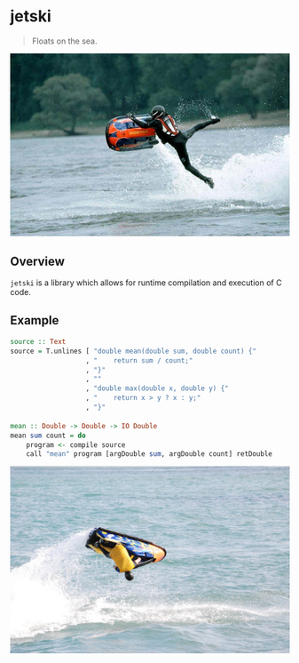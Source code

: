 jetski
======

> Floats on the sea.

![jetski](img/jetski.jpg)


Overview
--------

`jetski` is a library which allows for runtime compilation and execution of C code.


Example
-------

```haskell
source :: Text
source = T.unlines [ "double mean(double sum, double count) {"
                   , "    return sum / count;"
                   , "}"
                   , ""
                   , "double max(double x, double y) {"
                   , "    return x > y ? x : y;"
                   , "}"

mean :: Double -> Double -> IO Double
mean sum count = do
    program <- compile source
    call "mean" program [argDouble sum, argDouble count] retDouble
```

![barrel-flip](img/barrel-flip.jpg)
